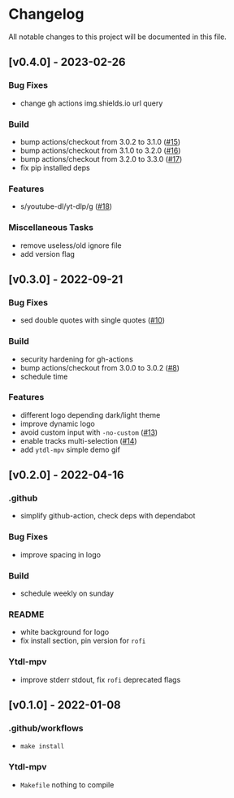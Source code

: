 # Changelog

All notable changes to this project will be documented in this file.

## [v0.4.0] - 2023-02-26

### Bug Fixes

- change gh actions img.shields.io url query

### Build

- bump actions/checkout from 3.0.2 to 3.1.0 ([#15](https://github.com/andros21/ytdl-mpv/issues/15))
- bump actions/checkout from 3.1.0 to 3.2.0 ([#16](https://github.com/andros21/ytdl-mpv/issues/16))
- bump actions/checkout from 3.2.0 to 3.3.0 ([#17](https://github.com/andros21/ytdl-mpv/issues/17))
- fix pip installed deps

### Features

- s/youtube-dl/yt-dlp/g ([#18](https://github.com/andros21/ytdl-mpv/issues/18))

### Miscellaneous Tasks

- remove useless/old ignore file
- add version flag

## [v0.3.0] - 2022-09-21

### Bug Fixes

- sed double quotes with single quotes ([#10](https://github.com/andros21/ytdl-mpv/issues/10))

### Build

- security hardening for gh-actions
- bump actions/checkout from 3.0.0 to 3.0.2 ([#8](https://github.com/andros21/ytdl-mpv/issues/8))
- schedule time

### Features

- different logo depending dark/light theme
- improve dynamic logo
- avoid custom input with `-no-custom` ([#13](https://github.com/andros21/ytdl-mpv/issues/13))
- enable tracks multi-selection  ([#14](https://github.com/andros21/ytdl-mpv/issues/14))
- add `ytdl-mpv` simple demo gif

## [v0.2.0] - 2022-04-16

### .github

- simplify github-action, check deps with dependabot

### Bug Fixes

- improve spacing in logo

### Build

- schedule weekly on sunday

### README

- white background for logo
- fix install section, pin version for `rofi`

### Ytdl-mpv

- improve stderr stdout, fix `rofi` deprecated flags

## [v0.1.0] - 2022-01-08

### .github/workflows

- `make install`

### Ytdl-mpv

- `Makefile` nothing to compile

<!-- generated by git-cliff -->
